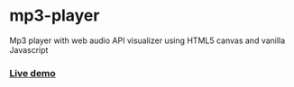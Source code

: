 # mp3-player
Mp3 player with web audio API visualizer using HTML5 canvas and vanilla Javascript
### [Live demo](https://mp3-player.aldrin112602.repl.co)
